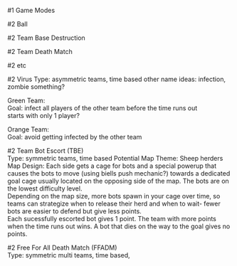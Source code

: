 #1 Game Modes

#2 Ball

#2 Team Base Destruction

#2 Team Death Match

#2 etc

#2 Virus
Type: asymmetric teams, time based
other name ideas: infection, zombie something?  

Green Team:  
Goal: infect all players of the other team before the time runs out  
starts with only 1 player?  

Orange Team:  
Goal: avoid getting infected by the other team  

#2 Team Bot Escort (TBE)  
Type: symmetric teams, time based
Potential Map Theme: Sheep herders  
Map Design: Each side gets a cage for bots and a special powerup that causes the bots to move (using biells push mechanic?) towards a dedicated goal cage usually located on the opposing side of the map. The bots are on the lowest difficulty level.  
Depending on the map size, more bots spawn in your cage over time, so teams can strategize when to release their herd and when to wait- fewer bots are easier to defend but give less points.  
Each sucessfully escorted bot gives 1 point. The team with more points when the time runs out wins. A bot that dies on the way to the goal gives no points.  

#2 Free For All Death Match (FFADM)  
Type: symmetric multi teams, time based,
